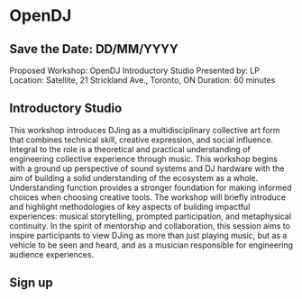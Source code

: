 # OpenDJ

## Save the Date: DD/MM/YYYY

Proposed Workshop: OpenDJ Introductory Studio
Presented by: LP  
Location: Satellite, 21 Strickland Ave., Toronto, ON
Duration: 60 minutes

## Introductory Studio

This workshop introduces DJing as a multidisciplinary collective art form that combines technical skill, creative expression, and social influence. Integral to the role is a theoretical and practical  understanding of engineering collective experience through music. This workshop begins with a  ground up perspective of sound systems and DJ hardware with the aim of building a solid understanding of the ecosystem as a whole. Understanding function provides a stronger foundation for making informed choices when choosing creative tools. The workshop will briefly introduce and highlight methodologies of key aspects of building impactful experiences: musical storytelling, prompted participation, and metaphysical continuity. In the spirit of mentorship and collaboration, this session aims to inspire participants to view DJing as more than just playing music, but as a vehicle to be seen and heard, and as a musician responsible for engineering audience experiences.

## Sign up
